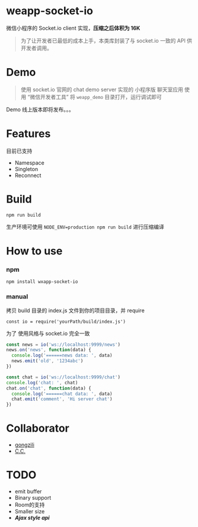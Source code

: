 # weapp-socket-io

微信小程序的 Socket.io client 实现，**压缩之后体积为 16K**

> 为了让开发者已最低的成本上手，本类库封装了与 socket.io 一致的 API 供开发者调用。

# Demo
 > 使用 socket.io 官网的 chat demo server 实现的 小程序版 聊天室应用
 使用 “微信开发者工具” 将 `weapp_demo` 目录打开，运行调试即可
 
 Demo 线上版本即将发布。。。

# Features
 目前已支持
 * Namespace
 * Singleton
 * Reconnect
 
# Build
`npm run build`

生产环境可使用 `NODE_ENV=production npm run build` 进行压缩编译

# How to use

### npm
`npm install wxapp-socket-io`

### manual

拷贝 build 目录的 index.js 文件到你的项目目录，并 require

`const io = require('yourPath/build/index.js')`


为了
使用风格与 socket.io 完全一致

```javascript
const news = io('ws://localhost:9999/news')
news.on('news', function(data) {
  console.log('======news data: ', data)
  news.emit('old', '1234abc')
})

const chat = io('ws://localhost:9999/chat')
console.log('chat: ', chat)
chat.on('chat', function(data) {
  console.log('======chat data: ', data)
  chat.emit('comment', 'Hi server chat')
})
```
# Collaborator

+ [gongzili](https://github.com/gongzili456)
+ [C.C.](https://github.com/fanweixiao)
 
# TODO
+ emit buffer
+ Binary support
+ Room的支持
+ Smaller size
+ ***Ajax style api***
